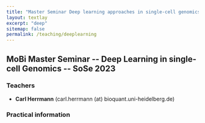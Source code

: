 ```yaml
---
title: "Master Seminar Deep learning approaches in single-cell genomics"
layout: textlay
excerpt: "deep"
sitemap: false
permalink: /teaching/deeplearning
---
```


## MoBi Master Seminar -- Deep Learning in single-cell Genomics -- SoSe 2023

### Teachers

* **Carl Herrmann** (carl.herrmann (at) bioquant.uni-heidelberg.de)

### Practical information

